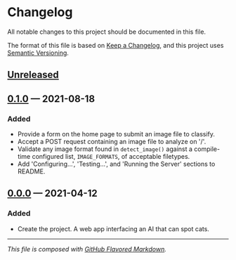 # Changelog
All notable changes to this project should be documented in this file.

The format of this file is based on [Keep a Changelog][kac], and this project
uses [Semantic Versioning][sv].

## [Unreleased][new]

## [0.1.0][0.1.0] — 2021-08-18

### Added
- Provide a form on the home page to submit an image file to classify.
- Accept a POST request containing an image file to analyze on '/'.
- Validate any image format found in `detect_image()` against a compile-time
    configured list, `IMAGE_FORMATS`, of acceptable filetypes.
- Add 'Configuring...', 'Testing...', and 'Running the Server' sections to
    README.

## [0.0.0][0.0.0] — 2021-04-12

### Added
- Create the project. A web app interfacing an AI that can spot cats.

---
_This file is composed with [GitHub Flavored Markdown][gfm]._

[gfm]: https://github.github.com/gfm/
[kac]: https://keepachangelog.com/en/1.0.0/
[sv]: https://semver.org

[new]: https://github.com/petejh/meimei/compare/HEAD..v0.1.0
[0.1.0]: https://github.com/petejh/meimei/releases/tag/v0.1.0
[0.0.0]: https://github.com/petejh/meimei/releases/tag/v0.0.0

